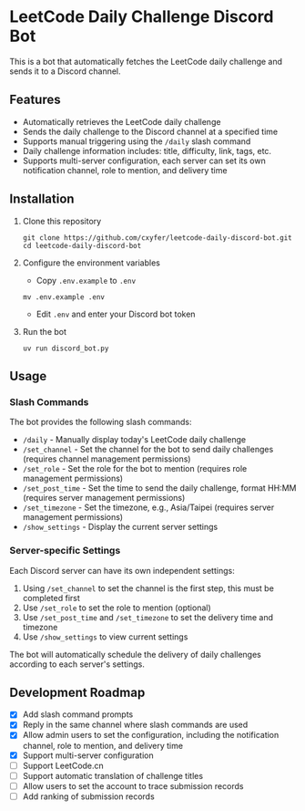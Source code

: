 # LeetCode Daily Challenge Discord Bot

This is a bot that automatically fetches the LeetCode daily challenge and sends it to a Discord channel.

## Features

- Automatically retrieves the LeetCode daily challenge
- Sends the daily challenge to the Discord channel at a specified time
- Supports manual triggering using the `/daily` slash command
- Daily challenge information includes: title, difficulty, link, tags, etc.
- Supports multi-server configuration, each server can set its own notification channel, role to mention, and delivery time

## Installation

1. Clone this repository
   ```
   git clone https://github.com/cxyfer/leetcode-daily-discord-bot.git
   cd leetcode-daily-discord-bot
   ```

2. Configure the environment variables
   - Copy `.env.example` to `.env`
   ```
   mv .env.example .env
   ```
   - Edit `.env` and enter your Discord bot token

3. Run the bot
   ```
   uv run discord_bot.py
   ```

## Usage

### Slash Commands

The bot provides the following slash commands:

- `/daily` - Manually display today's LeetCode daily challenge
- `/set_channel` - Set the channel for the bot to send daily challenges (requires channel management permissions)
- `/set_role` - Set the role for the bot to mention (requires role management permissions)
- `/set_post_time` - Set the time to send the daily challenge, format HH:MM (requires server management permissions)
- `/set_timezone` - Set the timezone, e.g., Asia/Taipei (requires server management permissions)
- `/show_settings` - Display the current server settings

### Server-specific Settings

Each Discord server can have its own independent settings:

1. Using `/set_channel` to set the channel is the first step, this must be completed first
2. Use `/set_role` to set the role to mention (optional)
3. Use `/set_post_time` and `/set_timezone` to set the delivery time and timezone
4. Use `/show_settings` to view current settings

The bot will automatically schedule the delivery of daily challenges according to each server's settings.

## Development Roadmap

- [x] Add slash command prompts
- [x] Reply in the same channel where slash commands are used
- [x] Allow admin users to set the configuration, including the notification channel, role to mention, and delivery time
- [x] Support multi-server configuration
- [ ] Support LeetCode.cn
- [ ] Support automatic translation of challenge titles
- [ ] Allow users to set the account to trace submission records
- [ ] Add ranking of submission records
